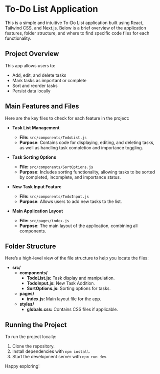 # To-Do List Application

This is a simple and intuitive To-Do List application built using React, Tailwind CSS, and Next.js. Below is a brief overview of the application features, folder structure, and where to find specific code files for each functionality.

## Project Overview
This app allows users to:
- Add, edit, and delete tasks
- Mark tasks as important or complete
- Sort and reorder tasks
- Persist data locally

## Main Features and Files
Here are the key files to check for each feature in the project:

- **Task List Management**
  - **File:** `src/components/TodoList.js`
  - **Purpose:** Contains code for displaying, editing, and deleting tasks, as well as handling task completion and importance toggling.
  
- **Task Sorting Options**
  - **File:** `src/components/SortOptions.js`
  - **Purpose:** Includes sorting functionality, allowing tasks to be sorted by completed, incomplete, and importance status.

- **New Task Input Feature**
  - **File:** `src/components/TodoInput.js`
  - **Purpose:** Allows users to add new tasks to the list. 
  
- **Main Application Layout**
  - **File:** `src/pages/index.js`
  - **Purpose:** The main layout of the application, combining all components.

## Folder Structure

Here’s a high-level view of the file structure to help you locate the files:

- **src/**
  - **components/**
    - **TodoList.js:** Task display and manipulation.
    - **TodoInput.js:** New Task Addition.
    - **SortOptions.js:** Sorting options for tasks. 
  - **pages/**
    - **index.js:** Main layout file for the app. 
  - **styles/**
    - **globals.css:** Contains CSS files if applicable.



## Running the Project
To run the project locally:

1. Clone the repository.
2. Install dependencies with `npm install`.
3. Start the development server with `npm run dev`.

Happy exploring!
